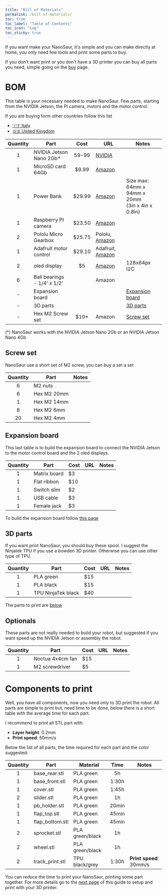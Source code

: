 ```yaml
---
title: "Bill of Materials"
permalink: /bill-of-materials/
toc: true
toc_label: "Table of Contents"
toc_icon: "cog"
toc_sticky: true
---
```


If you want make your NanoSaur, it's simple and you can make directly at home, you only need few tools and print some parts to buy.

If you don't want print or you don't have a 3D printer you can buy all parts you need, simple going on the [buy](/buy) page.

# BOM

This table is your necessary needed to make NanoSaur. Few parts, starting from the NVIDIA Jetson, the PI camera, motors and the motor control.

If you are buying form other countries follow this list
* [:it: Italy](/extra/bom-countries#it-italy)
* [:uk: United Kingdom](/extra/bom-countries#uk-united-kingdom)

| Quantity | Part                        | Cost     | URL       | Notes                               |
|:--------:|-----------------------------|:--------:|-----------|-------------------------------------|
| 1        | NVIDIA Jetson Nano 2Gb*     | $59-$99  | [NVIDIA](https://developer.nvidia.com/embedded/buy/jetson-nano-devkit)|  |
| 1        | MicroSD card 64Gb           | $9.99    | [Amazon](https://amzn.to/2X7rWpH)    |          |
| 1        | Power Bank                  | $29.99   | [Amazon](https://amzn.to/2X8RNha)    | Size max:<br/>64mm x 94mm x 20mm<br/>(3in x 4in x 0.8in) |
| 1        | Raspberry PI camera         | $23.50   | [Amazon](https://amzn.to/2LgasF5)    |                                     |
| 2        | Pololu Micro Gearbox        | $25.75   | Pololu, [Amazon](https://amzn.to/3hS4o1P) |                                     |
| 1        | Adafruit motor control      | $29.10   | Adafruit, [Amazon](https://amzn.to/392GhZU) |                              |
| 2        | oled display                | $5       | [Amazon](https://amzn.to/3ocB3kJ) |  128x64px I2C                       |
| 6        | Ball bearings - 1/4' x 1/2' |          | Amazon    |                                     |
| -        | Expansion board             |          |           | [Expansion board](#expansion-board) |
| -        | 3D parts                    |          |           | [3D parts](#3d-parts)               |
| -        | Hex M2 Screw set            | $10*     | Amazon    | [Screw set](#screw-set)             |

(*) NanoSaur works with the NVIDIA Jetson Nano 2Gb or an NVIDIA Jetson Nano 4Gb

## Screw set

NanoSaur use a short set of M2 screw, you can buy a set a set 

| Quantity | Part                        | Notes |
|:--------:|-----------------------------|-------|
| 6        | M2 nuts                     |       |
| 6        | Hex M2 20mm                 |       |
| 1        | Hex M2 14mm                 |       |
| 8        | Hex M2 6mm                  |       |
| 20       | Hex M2 4mm                  |       |

## Expansion board

This last table is to build the expansion board to connect the NVIDIA Jetson to the motor control board and the 2 oled displays.

| Quantity | Part                    | Cost | URL | Notes |
|:--------:|-------------------------|------|-----|-------|
| 1        | Matrix board            | $3   |     |       |
| 1        | Flat ribbon             | $10  |     |       |
| 1        | Switch slim             | $2   |     |       |
| 1        | USB cable               | $3   |     |       |
| 1        | Female jack             | $3   |     |       |

To build the expansion board follow [this page](04-expansion-board)

## 3D parts

If you want print NanoSaur, you should buy these spool. I suggest the Ninjatek TPU if you use a bowden 3D printer. Otherwise you can use other type of TPU.

| Quantity | Part                | Cost | URL | Notes |
|:--------:|---------------------|------|-----|-------|
| 1        | PLA green           | $15  |     |       |
| 1        | PLA black           | $15  |     |       |
| 1        | TPU NinjaTek black  | $40  |     |       |

The parts to print are [below](#components-to-print)

## Optionals

These parts are not really needed to build your robot, but suggested if you want speed up the NVIDIA Jetson or assembly the robot.

| Quantity | Part                | Cost | URL | Notes |
|:--------:|---------------------|------|-----|-------|
| 1        | Noctua 4x4cm fan    | $15  |     |       |
| 1        | M2 screwdriver      | $5   |     |       |

# Components to print

Well, you have all components, now you need only to 3D print the robot. All parts are simple to print but, need time to be done, below there is a short table with the average time for each part.

I recommend to print all STL part with:
* **Layer height**: 0.2mm
* **Print speed**: 50mm/s

Below the list of all parts, the time required for each part and the color suggested:

| Quantity | Part            | Material        | Time  | Notes |
|:--------:|-----------------|-----------------|:-----:|-------|
| 1        | base_rear.stl   | PLA green       | 5h    |       |
| 1        | base_front.stl  | PLA green       | 1:30h |       |
| 1        | cover.stl       | PLA green       | 1:45h |       |
| 2        | slider.stl      | PLA green       | 1h    |       |
| 1        | pb_holder.stl   | PLA green       | 20min |       |
| 1        | flap_top.stl    | PLA green       | 45min |       |
| 1        | flap_bottom.stl | PLA green       | 45min |       |
| 2        | sprocket.stl    | PLA green/black | 1h    |       |
| 2        | wheel.stl       | PLA green/black | 1h    |       |
| 2        | track_print.stl | TPU black/grey  | 1:30h | **Print speed**: 30mm/s |

You can reduce the time to print your NanoSaur, printing some part together. For more details go to the [next page](/3d-print) of this guide to setup and print with your 3D printer.

